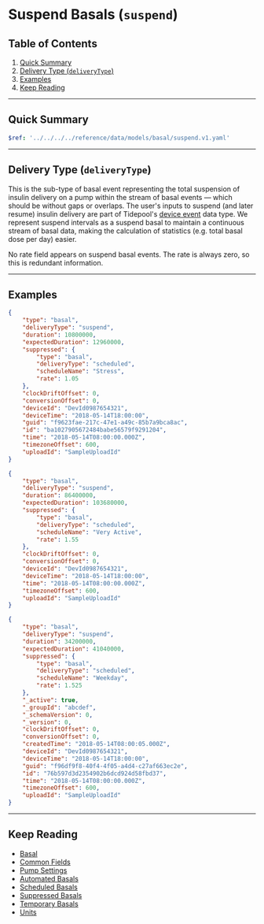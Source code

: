 <!-- omit in toc -->
# Suspend Basals (`suspend`)

<!-- omit in toc -->
## Table of Contents

1. [Quick Summary](#quick-summary)
2. [Delivery Type (`deliveryType`)](#delivery-type-deliverytype)
3. [Examples](#examples)
4. [Keep Reading](#keep-reading)

---

## Quick Summary

```yaml json_schema
$ref: '../../../../reference/data/models/basal/suspend.v1.yaml'
```

---

## Delivery Type (`deliveryType`)

This is the sub-type of basal event representing the total suspension of insulin delivery on a pump within the stream of basal events — which should be without gaps or overlaps. The user's inputs to suspend (and later resume) insulin delivery are part of Tidepool's [device event](../device-event.md) data type. We represent suspend intervals as a suspend basal to maintain a continuous stream of basal data, making the calculation of statistics (e.g. total basal dose per day) easier.

No rate field appears on suspend basal events. The rate is always zero, so this is redundant information.

---

## Examples

```json title="Example (client)" lineNumbers=true
{
    "type": "basal",
    "deliveryType": "suspend",
    "duration": 10800000,
    "expectedDuration": 12960000,
    "suppressed": {
        "type": "basal",
        "deliveryType": "scheduled",
        "scheduleName": "Stress",
        "rate": 1.05
    },
    "clockDriftOffset": 0,
    "conversionOffset": 0,
    "deviceId": "DevId0987654321",
    "deviceTime": "2018-05-14T18:00:00",
    "guid": "f9623fae-217c-47e1-a49c-85b7a9bca8ac",
    "id": "ba1027905672484babe56579f9291204",
    "time": "2018-05-14T08:00:00.000Z",
    "timezoneOffset": 600,
    "uploadId": "SampleUploadId"
}
```

```json title="Example (ingestion)" lineNumbers=true
{
    "type": "basal",
    "deliveryType": "suspend",
    "duration": 86400000,
    "expectedDuration": 103680000,
    "suppressed": {
        "type": "basal",
        "deliveryType": "scheduled",
        "scheduleName": "Very Active",
        "rate": 1.55
    },
    "clockDriftOffset": 0,
    "conversionOffset": 0,
    "deviceId": "DevId0987654321",
    "deviceTime": "2018-05-14T18:00:00",
    "time": "2018-05-14T08:00:00.000Z",
    "timezoneOffset": 600,
    "uploadId": "SampleUploadId"
}
```

```json title="Example (storage)" lineNumbers=true
{
    "type": "basal",
    "deliveryType": "suspend",
    "duration": 34200000,
    "expectedDuration": 41040000,
    "suppressed": {
        "type": "basal",
        "deliveryType": "scheduled",
        "scheduleName": "Weekday",
        "rate": 1.525
    },
    "_active": true,
    "_groupId": "abcdef",
    "_schemaVersion": 0,
    "_version": 0,
    "clockDriftOffset": 0,
    "conversionOffset": 0,
    "createdTime": "2018-05-14T08:00:05.000Z",
    "deviceId": "DevId0987654321",
    "deviceTime": "2018-05-14T18:00:00",
    "guid": "f96df9f8-40f4-4f05-a4d4-c27af663ec2e",
    "id": "76b597d3d2354902b6dcd924d58fbd37",
    "time": "2018-05-14T08:00:00.000Z",
    "timezoneOffset": 600,
    "uploadId": "SampleUploadId"
}
```

---

## Keep Reading

* [Basal](../basal.md)
* [Common Fields](../../common-fields.md)
* [Pump Settings](../pump-settings.md)
* [Automated Basals](./automated.md)
* [Scheduled Basals](./scheduled.md)
* [Suppressed Basals](./suppressed.md)
* [Temporary Basals](./temp.md)
* [Units](../../units.md)
